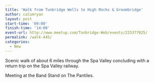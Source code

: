 ```yaml
---
title: 'Walk from Tunbridge Wells to High Rocks & Groombridge'
author: calumryan
layout: post
start-time: '09:00'
finish-time: '14:00'
event-url: http://www.meetup.com/Tonbridge-Web/events/225377025/
permalink: /walk-445/
categories:
  - New
---
```

Scenic walk of about 6 miles through the Spa Valley concluding with a return trip on the Spa Valley railway.

Meeting at the Band Stand on The Pantiles.
